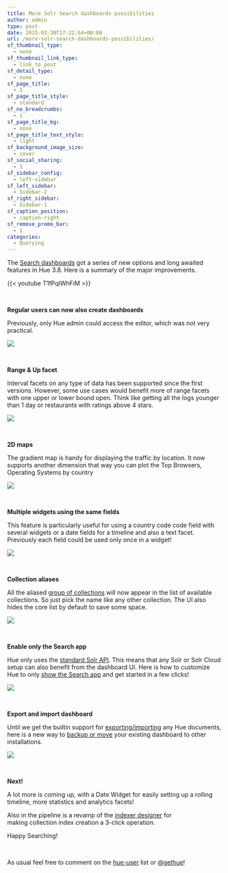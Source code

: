 ```yaml
---
title: More Solr Search dashboards possibilities
author: admin
type: post
date: 2015-03-30T17:22:54+00:00
url: /more-solr-search-dashboards-possibilities/
sf_thumbnail_type:
  - none
sf_thumbnail_link_type:
  - link_to_post
sf_detail_type:
  - none
sf_page_title:
  - 1
sf_page_title_style:
  - standard
sf_no_breadcrumbs:
  - 1
sf_page_title_bg:
  - none
sf_page_title_text_style:
  - light
sf_background_image_size:
  - cover
sf_social_sharing:
  - 1
sf_sidebar_config:
  - left-sidebar
sf_left_sidebar:
  - Sidebar-2
sf_right_sidebar:
  - Sidebar-1
sf_caption_position:
  - caption-right
sf_remove_promo_bar:
  - 1
categories:
  - Querying
---
```


The [Search dashboards][1] got a series of new options and long awaited features in Hue 3.8. Here is a summary of the major improvements.

{{< youtube T1fPqlWhFiM >}}

&nbsp;

**Regular users can now also create dashboards**

Previously, only Hue admin could access the editor, which was not very practical.

[<img src="https://cdn.gethue.com/uploads/2015/03/search-create-menu.png" />][2]

&nbsp;

**Range & Up facet**

Interval facets on any type of data has been supported since the first versions. However, some use cases would benefit more of range facets with one upper or lower bound open. Think like getting all the logs younger than 1 day or restaurants with ratings above 4 stars.

[<img src="https://cdn.gethue.com/uploads/2015/03/search-and-up-1024x268.png" />][3]

&nbsp;

**2D maps**

The gradient map is handy for displaying the traffic by location. It now supports another dimension that way you can plot the Top Browsers, Operating Systems by country

[<img src="https://cdn.gethue.com/uploads/2015/03/search-2d-map.png"  />][4]

&nbsp;

**Multiple widgets using the same fields**

This feature is particularly useful for using a country code code field with several widgets or a date fields for a timeline and also a text facet. Previously each field could be used only once in a widget!

[<img src="https://cdn.gethue.com/uploads/2015/03/search-multi-names-1024x239.png" />][5]

&nbsp;

**Collection aliases**

All the aliased [group of collections][6] will now appear in the list of available collections. So just pick the name like any other collection. The UI also hides the core list by default to save some space.

[<img src="https://cdn.gethue.com/uploads/2015/03/search-aliases-1024x198.png" />][7]

&nbsp;

**Enable only the Search app**

Hue only uses the [standard Solr API][8]. This means that any Solr or Solr Cloud setup can also benefit from the dashboard UI. Here is how to customize Hue to only [show the Search app][9] and get started in a few clicks!

[<img src="https://cdn.gethue.com/uploads/2015/03/search-only-1024x530.png" />][10]

&nbsp;

**Export and import dashboard**

Until we get the builtin support for [exporting/importing][11] any Hue documents, here is a new way to [backup or move][12] your existing dashboard to other installations.

[<img src="https://cdn.gethue.com/uploads/2015/03/search-export-1024x353.png" />][13]

&nbsp;

**Next!**

A lot more is coming up, with a Date Widget for easily setting up a rolling timeline, more statistics and analytics facets!

Also in the pipeline is a revamp of the [indexer designer][14] for making collection index creation a 3-click operation.

Happy Searching!

&nbsp;

As usual feel free to comment on the [hue-user][15] list or [@gethue][16]!

[1]: https://gethue.com/search-app-enhancements-explore-even-more-data/
[2]: https://cdn.gethue.com/uploads/2015/03/search-create-menu.png
[3]: https://cdn.gethue.com/uploads/2015/03/search-and-up.png
[4]: https://cdn.gethue.com/uploads/2015/03/search-2d-map.png
[5]: https://cdn.gethue.com/uploads/2015/03/search-multi-names.png
[6]: http://blog.cloudera.com/blog/2013/10/collection-aliasing-near-real-time-search-for-really-big-data/
[7]: https://cdn.gethue.com/uploads/2015/03/search-aliases.png
[8]: https://cwiki.apache.org/confluence/display/solr/Searching
[9]: https://gethue.com/solr-search-ui-only/
[10]: https://cdn.gethue.com/uploads/2015/03/search-only.png
[11]: https://issues.cloudera.org/browse/HUE-1660
[12]: https://gethue.com/export-and-import-your-search-dashboards/
[13]: https://cdn.gethue.com/uploads/2015/03/search-export.png
[14]: https://gethue.com/analyse-apache-logs-and-build-your-own-web-analytics-dashboard-with-hadoop-and-solr/
[15]: http://groups.google.com/a/cloudera.org/group/hue-user
[16]: https://twitter.com/gethue
